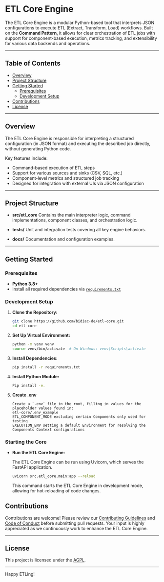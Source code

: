 # ETL Core Engine

The ETL Core Engine is a modular Python-based tool that interprets JSON configurations to execute ETL (Extract, Transform, Load) workflows. Built on the **Command Pattern**, it allows for clear orchestration of ETL jobs with support for component-based execution, metrics tracking, and extensibility for various data backends and operations.

---

## Table of Contents

- [Overview](#overview)
- [Project Structure](#project-structure)
- [Getting Started](#getting-started)
  - [Prerequisites](#prerequisites)
  - [Development Setup](#development-setup)
- [Contributions](#contributions)
- [License](#license)

---

## Overview

The ETL Core Engine is responsible for interpreting a structured configuration (in JSON format) and executing the described job directly, without generating Python code.

Key features include:

- Command-based execution of ETL steps
- Support for various sources and sinks (CSV, SQL, etc.)
- Component-level metrics and structured job tracking
- Designed for integration with external UIs via JSON configuration

---

## Project Structure

- **src/etl_core**
  Contains the main interpreter logic, command implementations, component classes, and orchestration logic.

- **tests/**
  Unit and integration tests covering all key engine behaviors.

- **docs/**
  Documentation and configuration examples.

---

## Getting Started

### Prerequisites

- **Python 3.8+**
- Install all required dependencies via [`requirements.txt`](requirements.txt)

### Development Setup

1. **Clone the Repository:**

    ```bash
    git clone https://github.com/bidiac-de/etl-core.git
    cd etl-core
    ```

2. **Set Up Virtual Environment:**

    ```bash
    python -m venv venv
    source venv/bin/activate  # On Windows: venv\Scripts\activate
    ```

3. **Install Dependencies:**

    ```bash
    pip install -r requirements.txt
    ```

4. **Install Python Module:**

    ```bash
    Pip install -e.
    ```

5. **Create .env**

    ```plaintext
    Create a `.env` file in the root, filling in values for the placeholder values found in:
    etl-core/.env_example
   ETL_COMPONENT_MODE excluding certain Components only used for testing
   EXECUTION_ENV setting a default Environment for resolving the Components Context configurations
    ```

### Starting the Core
- **Run the ETL Core Engine:**

    The ETL Core Engine can be run using Uvicorn, which serves the FastAPI application.

    ```bash
    uvicorn src.etl_core.main:app --reload
    ```

    This command starts the ETL Core Engine in development mode, allowing for hot-reloading of code changes.


## Contributions

Contributions are welcome! Please review our [Contributing Guidelines](CONTRIBUTING.md) and [Code of Conduct](CODE_OF_CONDUCT.md) before submitting pull requests. Your input is highly appreciated as we continuously work to enhance the ETL Core Engine.

---

## License

This project is licensed under the [AGPL](LICENSE).

---

Happy ETLing!
